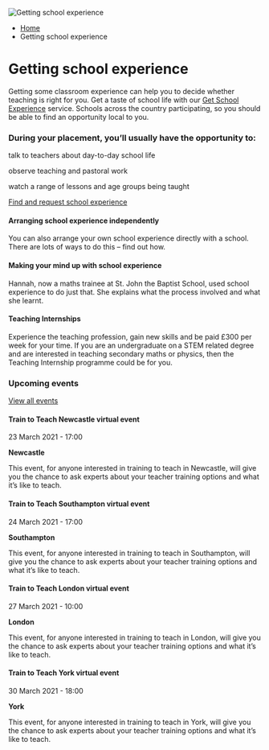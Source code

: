 <img alt="Getting school experience" src="https://getintoteaching.education.gov.uk/sites/default/files/hero\_banner/USE%20THSI%20ONE%20DFE\_Southfeilds\_Room%20A308\_10683%20%20NEW%20shcool%20explerince%20image\_0.png"></img>

*   [Home](/)
*   Getting school experience

Getting school experience
=========================

Getting some classroom experience can help you to decide whether teaching is right for you. Get a taste of school life with our [Get School Experience](https://schoolexperience.education.gov.uk/) service. Schools across the country participating, so you should be able to find an opportunity local to you.

### During your placement, you’ll usually have the opportunity to:

talk to teachers about day-to-day school life

observe teaching and pastoral work

watch a range of lessons and age groups being taught

[Find and request school experience](https://schoolexperience.education.gov.uk/)

[](https://getintoteaching.education.gov.uk/school-experience/arranging-school-experience-independently)

#### Arranging school experience independently

You can also arrange your own school experience directly with a school. There are lots of ways to do this – find out how.

[](https://getintoteaching.education.gov.uk/school-experience/making-your-mind-up-with-school-experience)

#### Making your mind up with school experience

Hannah, now a maths trainee at St. John the Baptist School, used school experience to do just that. She explains what the process involved and what she learnt.

[](https://getintoteaching.education.gov.uk/school-experience/paid-internships)

#### Teaching Internships

Experience the teaching profession, gain new skills and be paid £300 per week for your time. If you are an undergraduate on a STEM related degree and are interested in teaching secondary maths or physics, then the Teaching Internship programme could be for you.

### Upcoming events

[View all events](/teaching-events)

[](/teaching-events/train-to-teach-events/train-to-teach-newcastle-virtual-event-230321)

#### Train to Teach Newcastle virtual event

23 March 2021 - 17:00

**Newcastle**

This event, for anyone interested in training to teach in Newcastle, will give you the chance to ask experts about your teacher training options and what it’s like to teach.

[](/teaching-events/train-to-teach-events/train-to-teach-southampton-virtual-event-240321)

#### Train to Teach Southampton virtual event

24 March 2021 - 17:00

**Southampton**

This event, for anyone interested in training to teach in Southampton, will give you the chance to ask experts about your teacher training options and what it’s like to teach.

[](/teaching-events/train-to-teach-events/train-to-teach-london-virtual-event-270321)

#### Train to Teach London virtual event

27 March 2021 - 10:00

**London**

This event, for anyone interested in training to teach in London, will give you the chance to ask experts about your teacher training options and what it’s like to teach.

[](/teaching-events/train-to-teach-events/train-to-teach-york-virtual-event-300321)

#### Train to Teach York virtual event

30 March 2021 - 18:00

**York**

This event, for anyone interested in training to teach in York, will give you the chance to ask experts about your teacher training options and what it’s like to teach.